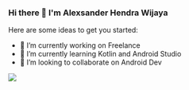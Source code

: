 ### Hi there 👋 I'm Alexsander Hendra Wijaya

Here are some ideas to get you started:

- 🔭 I’m currently working on Freelance
- 🌱 I’m currently learning Kotlin and Android Studio
- 👯 I’m looking to collaborate on Android Dev

<img src="https://github-readme-stats.vercel.app/api?username=jlianf&&show_icons=true&title_color=ffffff&icon_color=bb2acf&text_color=daf7dc&bg_color=151515">

